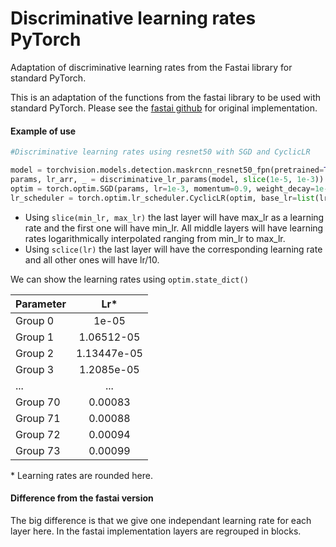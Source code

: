 # Discriminative learning rates PyTorch
Adaptation of discriminative learning rates from the Fastai library for standard PyTorch.

This is an adaptation of the functions from the fastai library to be used with standard PyTorch. Please see the [fastai github](https://github.com/fastai/fastai/blob/master/fastai/train.py#L15) for original implementation.

#### Example of use

```python
#Discriminative learning rates using resnet50 with SGD and CyclicLR

model = torchvision.models.detection.maskrcnn_resnet50_fpn(pretrained=True)
params, lr_arr, _ = discriminative_lr_params(model, slice(1e-5, 1e-3))
optim = torch.optim.SGD(params, lr=1e-3, momentum=0.9, weight_decay=1e-1)
lr_scheduler = torch.optim.lr_scheduler.CyclicLR(optim, base_lr=list(lr_arr), max_lr=list(lr_arr*100))
```

* Using `slice(min_lr, max_lr)` the last layer will have max_lr as a learning rate and the first one will have min_lr. All middle layers will have learning rates logarithmically interpolated ranging from min_lr to max_lr.
* Using `sclice(lr)` the last layer will have the corresponding learning rate and all other ones will have lr/10.

We can show the learning rates using `optim.state_dict()`

| Parameter        | Lr*         
| ------------- |:-------------:|
| Group 0     | 1e-05 |
| Group 1      | 1.06512-05      |
| Group 2 | 1.13447e-05      |
| Group 3 | 1.2085e-05 |
|...  | ... | 
| Group 70 | 0.00083
| Group 71 | 0.00088
| Group 72 | 0.00094
| Group 73 | 0.00099
  
\* Learning rates are rounded here.

#### Difference from the fastai version

The big difference is that we give one independant learning rate for each layer here. In the fastai implementation layers are regrouped in blocks.

